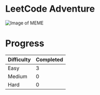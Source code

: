 <h1>LeetCode Adventure</h1>

![Image of MEME](https://miro.medium.com/max/400/1*bPHK3V9y1EZnr6z5ZiIncQ.jpeg)

# Progress<br>
<table>
  <thead>
    <tr>
      <th style="text-align: left">Difficulty</th>
      <th style="text-align: left">Completed</th>
    </tr>
  </thead>
  <tbody>
    <tr>
      <td style="text-align: left">Easy</td>
      <td style="text-align: left">3</td>
    </tr>
    <tr>
      <td style="text-align: left">Medium</td>
      <td style="text-align: left">0</td>
    </tr>
     <tr>
      <td style="text-align: left">Hard</td>
      <td style="text-align: left">0</td>
    </tr>
  </tbody>
</table>